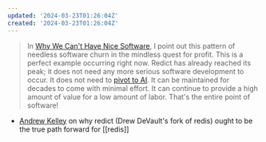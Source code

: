 ```yaml
---
updated: '2024-03-23T01:26:04Z'
created: '2024-03-23T01:26:04Z'
---
```

> In [Why We Can't Have Nice Software](https://andrewkelley.me/post/why-we-cant-have-nice-software.html), I point out this pattern of needless software churn in the mindless quest for profit. This is a perfect example occurring right now. Redict has already reached its peak; it does not need any more serious software development to occur. It does not need to [pivot to AI](https://redis.com/blog/the-future-of-redis/). It can be maintained for decades to come with minimal effort. It can continue to provide a high amount of value for a low amount of labor. That's the entire point of software!

- [Andrew Kelley](https://andrewkelley.me/post/redis-renamed-to-redict.html) on why redict (Drew DeVault's fork of redis) ought to be the true path forward for [[redis]]